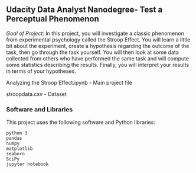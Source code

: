 ## Udacity Data Analyst Nanodegree- Test a Perceptual Phenomenon

*Goal of Project:* 
In this project, you will investigate a classic phenomenon from experimental psychology called the Stroop Effect. 
You will learn a little bit about the experiment, create a hypothesis regarding the outcome of the task, then go through the task yourself. 
You will then look at some data collected from others who have performed the same task and will compute some statistics describing the results. 
Finally, you will interpret your results in terms of your hypotheses.


Analyzing the Stroop Effect.ipynb - Main project file

stroopdata.csv - Dataset

### Software and Libraries

This project uses the following software and Python libraries:

    python 3
    pandas 
    numpy 
    matplotlib
    seaborn 
    SciPy 
    jupyter notebook
